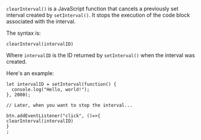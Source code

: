 `clearInterval()` is a JavaScript function that cancels a previously set interval created by `setInterval()`. It stops the execution of the code block associated with the interval.

The syntax is:

`clearInterval(intervalID)`

Where `intervalID` is the ID returned by `setInterval()` when the interval was created.

Here's an example:

```
let intervalID = setInterval(function() {
  console.log("Hello, world!");
}, 2000);

// Later, when you want to stop the interval...

btn.addEventListener("click", ()=>{
clearInterval(intervalID)
}
;
```

